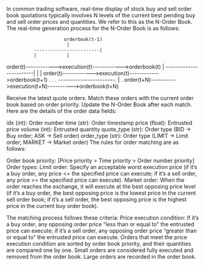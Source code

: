 In common trading software, real-time display of stock buy and sell order book quotations typically 
involves N levels of the current best pending buy and sell order prices and quantities. We refer to 
this as the N-Order Book. The real-time generation process for the N-Order Book is as follows:

					     orderbook(t-1)
						  |
			  ------------------------|
			  |			  |
order(t)------------>execution(t)------------>orderbook(t)
						  |
			  ------------------------|
			  |			  |
order(t)------------>execution(t)------------>orderbook(t+1)
						  .
						  .
						  .
			   -----------------------.
			   |			  .
order(t+N)---------->execution(t+N)---------->orderbook(t+N)
 

Receive the latest quote orders.
Match these orders with the current order book based on order priority.
Update the N-Order Book after each match.
Here are the details of the order data fields:

idx (int): Order number
time (str): Order timestamp
price (float): Entrusted price
volume (int): Entrusted quantity
quote_type (str): Order type (BID -> Buy order; ASK -> Sell order)
order_type (str): Order type (LIMIT -> Limit order; MARKET -> Market order)
The rules for order matching are as follows:

Order book priority: [Price priority > Time priority > Order number priority]
Order types:
Limit order: Specify an acceptable worst execution price 
  (if it’s a buy order, any price <= the specified price can execute; if it’s a sell order, any price >= the specified price can execute).
Market order: When the order reaches the exchange, it will execute at the best opposing price level 
  (if it’s a buy order, the best opposing price is the lowest price in the current sell order book; 
  if it’s a sell order, the best opposing price is the highest price in the current buy order book).
  
The matching process follows these criteria:
Price execution condition: If it’s a buy order, any opposing order price “less than or equal to” 
the entrusted price can execute; if it’s a sell order, any opposing order price “greater than or equal to” the entrusted price can execute.
Orders that meet the price execution condition are sorted by order book priority, and their quantities are compared one by one.
Small orders are considered fully executed and removed from the order book.
Large orders are recorded in the order book.
